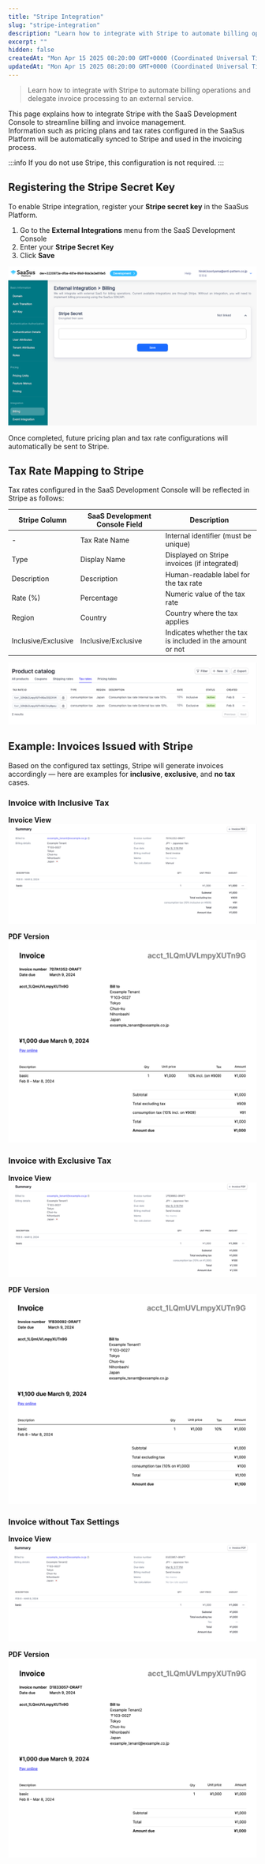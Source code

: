 ```yaml
---
title: "Stripe Integration"
slug: "stripe-integration"
description: "Learn how to integrate with Stripe to automate billing operations and delegate invoice processing to an external service."
excerpt: ""
hidden: false
createdAt: "Mon Apr 15 2025 08:20:00 GMT+0000 (Coordinated Universal Time)"
updatedAt: "Mon Apr 15 2025 08:20:00 GMT+0000 (Coordinated Universal Time)"
---
```


> Learn how to integrate with Stripe to automate billing operations and delegate invoice processing to an external service.

This page explains how to integrate Stripe with the SaaS Development Console to streamline billing and invoice management.  
Information such as pricing plans and tax rates configured in the SaaSus Platform will be automatically synced to Stripe and used in the invoicing process.

:::info
If you do not use Stripe, this configuration is not required.
:::

## Registering the Stripe Secret Key

To enable Stripe integration, register your **Stripe secret key** in the SaaSus Platform.

1. Go to the **External Integrations** menu from the SaaS Development Console  
2. Enter your **Stripe Secret Key**  
3. Click **Save**

![stripe-secret](/img/part-4/pricing-and-billing/stripe-integration/saasus-development-console-used-billing-with-association-01.png)

Once completed, future pricing plan and tax rate configurations will automatically be sent to Stripe.

## Tax Rate Mapping to Stripe

Tax rates configured in the SaaS Development Console will be reflected in Stripe as follows:

| Stripe Column        | SaaS Development Console Field | Description                                                  |
|----------------------|----------------------|--------------------------------------------------------------|
| -                    | Tax Rate Name        | Internal identifier (must be unique)                         |
| Type                 | Display Name         | Displayed on Stripe invoices (if integrated)                 |
| Description          | Description          | Human-readable label for the tax rate                        |
| Rate (%)             | Percentage           | Numeric value of the tax rate                                |
| Region               | Country              | Country where the tax applies                                |
| Inclusive/Exclusive  | Inclusive/Exclusive  | Indicates whether the tax is included in the amount or not   |

![stripe-tax-setting](/img/part-4/pricing-and-billing/stripe-integration/tax-rates-10.png)

## Example: Invoices Issued with Stripe

Based on the configured tax settings, Stripe will generate invoices accordingly — here are examples for **inclusive**, **exclusive**, and **no tax** cases.

### Invoice with Inclusive Tax

**Invoice View**  
![invoice-tax-included](/img/part-4/pricing-and-billing/stripe-integration/tax-rates-11.png)

**PDF Version**  
![invoice-tax-included-pdf](/img/part-4/pricing-and-billing/stripe-integration/tax-rates-12.png)

### Invoice with Exclusive Tax

**Invoice View**  
![invoice-tax-excluded](/img/part-4/pricing-and-billing/stripe-integration/tax-rates-13.png)

**PDF Version**  
![invoice-tax-excluded-pdf](/img/part-4/pricing-and-billing/stripe-integration/tax-rates-14.png)

### Invoice without Tax Settings

**Invoice View**  
![invoice-no-tax](/img/part-4/pricing-and-billing/stripe-integration/tax-rates-15.png)

**PDF Version**  
![invoice-no-tax-pdf](/img/part-4/pricing-and-billing/stripe-integration/tax-rates-16.png)